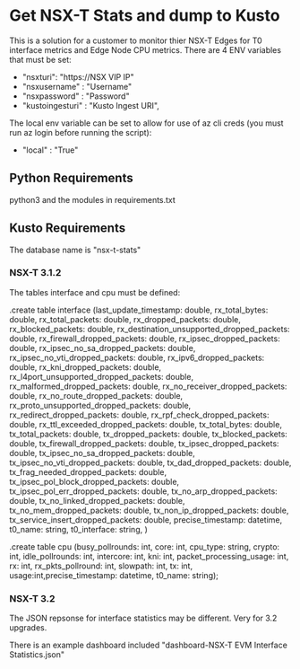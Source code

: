 # Get NSX-T Stats and dump to Kusto
This is a solution for a customer to monitor thier NSX-T Edges for T0 interface metrics and Edge Node CPU metrics.
There are 4 ENV variables that must be set:
* "nsxturi": "https://NSX VIP IP"
* "nsxusername" : "Username"
* "nsxpassword" : "Password"
* "kustoingesturi" : "Kusto Ingest URI",

The local env variable can be set to allow for use of az cli creds (you must run az login before running the script):

* "local" : "True"
## Python Requirements
python3 and the modules in requirements.txt

## Kusto Requirements
The database name is "nsx-t-stats"

### NSX-T 3.1.2

The tables interface and cpu must be defined:

.create table interface (last_update_timestamp: double,  rx_total_bytes: double,  rx_total_packets: double,  rx_dropped_packets: double,  rx_blocked_packets: double,  rx_destination_unsupported_dropped_packets: double,  rx_firewall_dropped_packets: double,  rx_ipsec_dropped_packets: double,  rx_ipsec_no_sa_dropped_packets: double,  rx_ipsec_no_vti_dropped_packets: double,  rx_ipv6_dropped_packets: double,  rx_kni_dropped_packets: double,  rx_l4port_unsupported_dropped_packets: double,  rx_malformed_dropped_packets: double,  rx_no_receiver_dropped_packets: double,  rx_no_route_dropped_packets: double,  rx_proto_unsupported_dropped_packets: double,  rx_redirect_dropped_packets: double,  rx_rpf_check_dropped_packets: double,  rx_ttl_exceeded_dropped_packets: double,  tx_total_bytes: double,  tx_total_packets: double,  tx_dropped_packets: double,  tx_blocked_packets: double,  tx_firewall_dropped_packets: double,  tx_ipsec_dropped_packets: double,  tx_ipsec_no_sa_dropped_packets: double,  tx_ipsec_no_vti_dropped_packets: double,  tx_dad_dropped_packets: double,  tx_frag_needed_dropped_packets: double,  tx_ipsec_pol_block_dropped_packets: double,  tx_ipsec_pol_err_dropped_packets: double,  tx_no_arp_dropped_packets: double,  tx_no_linked_dropped_packets: double,  tx_no_mem_dropped_packets: double,  tx_non_ip_dropped_packets: double,  tx_service_insert_dropped_packets: double,  precise_timestamp: datetime,  t0_name: string,  t0_interface: string, )


.create table cpu (busy_pollrounds: int, core: int, cpu_type: string, crypto: int, idle_pollrounds: int, intercore: int, kni: int, packet_processing_usage: int, rx: int, rx_pkts_pollround: int, slowpath: int, tx: int, usage:int,precise_timestamp: datetime, t0_name: string);

### NSX-T 3.2 

The JSON repsonse for interface statistics may be different.  Very for 3.2 upgrades.

There is an example dashboard included "dashboard-NSX-T EVM Interface Statistics.json"